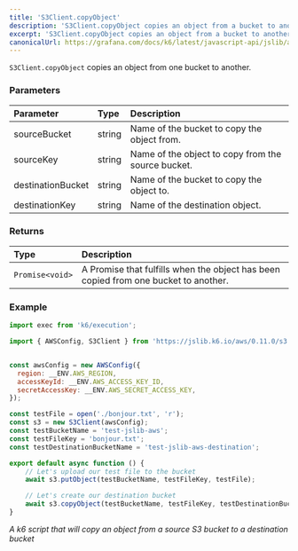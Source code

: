 ```yaml
---
title: 'S3Client.copyObject'
description: 'S3Client.copyObject copies an object from a bucket to another'
excerpt: 'S3Client.copyObject copies an object from a bucket to another'
canonicalUrl: https://grafana.com/docs/k6/latest/javascript-api/jslib/aws/s3client/copyobject/
---
```


`S3Client.copyObject` copies an object from one bucket to another.

### Parameters

| Parameter         | Type   | Description                                        |
| :---------------- | :----- | :------------------------------------------------- |
| sourceBucket      | string | Name of the bucket to copy the object from.        |
| sourceKey         | string | Name of the object to copy from the source bucket. |
| destinationBucket | string | Name of the bucket to copy the object to.          |
| destinationKey    | string | Name of the destination object.                    |

### Returns

| Type            | Description                                                                         |
| :-------------- | :---------------------------------------------------------------------------------- |
| `Promise<void>` | A Promise that fulfills when the object has been copied from one bucket to another. |

### Example

<CodeGroup labels={[]}>

```javascript
import exec from 'k6/execution';

import { AWSConfig, S3Client } from 'https://jslib.k6.io/aws/0.11.0/s3.js';


const awsConfig = new AWSConfig({
  region: __ENV.AWS_REGION,
  accessKeyId: __ENV.AWS_ACCESS_KEY_ID,
  secretAccessKey: __ENV.AWS_SECRET_ACCESS_KEY,
});

const testFile = open('./bonjour.txt', 'r');
const s3 = new S3Client(awsConfig);
const testBucketName = 'test-jslib-aws';
const testFileKey = 'bonjour.txt';
const testDestinationBucketName = 'test-jslib-aws-destination';

export default async function () {
    // Let's upload our test file to the bucket
    await s3.putObject(testBucketName, testFileKey, testFile);

    // Let's create our destination bucket
    await s3.copyObject(testBucketName, testFileKey, testDestinationBucketName, testFileKey);
}
```

_A k6 script that will copy an object from a source S3 bucket to a destination bucket_

</CodeGroup>
